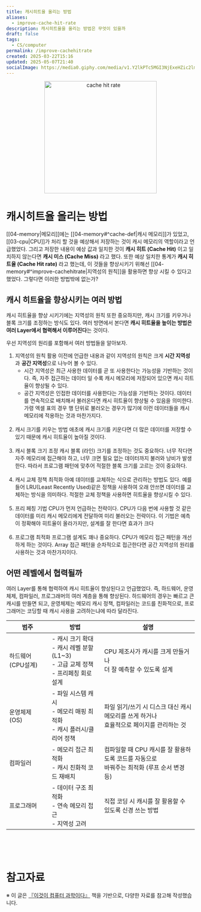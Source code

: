 ```yaml
---
title: 캐시히트율 올리는 방법
aliases:
  - improve-cache-hit-rate
description: 캐시히트율을 올리는 방법은 무엇이 있을까
draft: false
tags:
  - CS/computer
permalink: /improve-cachehitrate
created: 2025-03-22T15:16
updated: 2025-05-07T21:40
socialImage: https://media0.giphy.com/media/v1.Y2lkPTc5MGI3NjExeHZic2lmNHNyaXYxeWRscmFmdnJpYjRsMW53dWdkd2k2d2tpdWxqNyZlcD12MV9pbnRlcm5hbF9naWZfYnlfaWQmY3Q9Zw/50uf3N0m35dB5bDnMZ/giphy.gif
---
```

<p align="center">
  <img src="https://media0.giphy.com/media/v1.Y2lkPTc5MGI3NjExeHZic2lmNHNyaXYxeWRscmFmdnJpYjRsMW53dWdkd2k2d2tpdWxqNyZlcD12MV9pbnRlcm5hbF9naWZfYnlfaWQmY3Q9Zw/50uf3N0m35dB5bDnMZ/giphy.gif" alt="cache hit rate" width="300">
</p>

# 캐시히트율 올리는 방법

[[04-memory|메모리]]에는 [[04-memory#^cache-def|캐시 메모리]]가 있었고, [[03-cpu|CPU]]가 처리 할 것을 예상해서 저장하는 것이 캐시 메모리의 역할이라고 언급했었다. 그리고 저장한 내용이 예상 값과 일치한 것이 **캐시 히트 (Cache Hit)** 이고 일치하지 않는다면 **캐시 미스 (Cache Miss)** 라고 했다. 또한 예상 일치한 통계가 **캐시 히트율 (Cache Hit rate)** 라고 했는데, 이 것들을 향상시키기 위해선 
[[04-memory#^improve-cachehitrate|지역성의 원칙]]을 활용하면 향상 시킬 수 있다고 했었다. 그렇다면 이러한 방법밖에 없는가?

## 캐시 히트율을 향상시키는 여러 방법

캐시 히트율을 향상 시키기에는 지역성의 원칙 또한 중요하지만, 캐시 크기를 키우거나 블록 크기를 조정하는 방식도 있다. 여러 방면에서 본다면 **캐시 히트율을 높이는 방법은 여러 Layer에서 협력해서 이루어진다**는 것이다.

우선 지역성의 원리를 포함해서 여러 방법들을 알아보자.

1. 지역성의 원칙 활용
이전에 언급한 내용과 같이 지역성의 원칙은 크게 **시간 지역성**과 **공간 지역성**으로 나누어 볼 수 있다.  
	- 시간 지역성은 최근 사용한 데이터를 곧 또 사용한다는 가능성을 기반하는 것이다. 즉, 자주 접근하는 데이터 일 수록 캐시 메모리에 저장되어 있으면 캐시 히트율이 향상될 수 있다.
	- 공간 지역성은 인접한 데이터를 사용한다는 가능성을 기반하는 것이다. 데이터를 연속적으로 배치해서 불러온다면 캐시 히트율이 향상될 수 있음을 의미한다. 가령 엑셀 표의 경우 행 단위로 불러오는 경우가 많기에 이런 데이터들을 캐시 메모리에 적용하는 것과 마찬가지다.
</br></br>
2. 캐시 크기를 키우는 방법
애초에 캐시 크기를 키운다면 더 많은 데이터를 저장할 수 있기 때문에 캐시 히트율이 높아질 것이다.
</br></br>
3. 캐시 블록 크기 조정
캐시 블록 (라인) 크기를 조정하는 것도 중요하다. 너무 작다면 자주 메모리에 접근해야 하고, 너무 크면 필요 없는 데이터까지 불러와 낭비가 발생한다. 따라서 프로그램 패턴에 맞추어 적절한 블록 크기를 고르는 것이 중요하다.
</br></br>
4. 캐시 교체 정책 최적화
아예 데이터를 교체하는 식으로 관리하는 방법도 있다. 예를 들어 LRU(Least Recently Used)같은 정책을 사용하여 오래 안쓰면 데이터를 교체하는 방식을 의미하다. 적절한 교체 정책을 사용하면 히트율을 향상시킬 수 있다.
</br></br>
5. 프리 페칭 기법
CPU가 먼저 언급하는 전략이다. CPU가 다음 번에 사용할 것 같은 데이터를 미리 캐시 메모리에게 전달하여 미리 불러오는 전략이다. 이 기법은 예측이 정확해야 히트율이 올라가지만, 설계를 잘 한다면 효과가 크다
</br></br>
6. 프로그램 최적화
프로그램 설계도 꽤나 중요하다. CPU가 메모리 접근 패턴을 개선하게 하는 것이다. Array 접근 패턴을 순차적으로 접근한다면 공간 지역성의 원리를 사용하는 것과 마찬가지이다. 


## 어떤 레벨에서 협력될까

여러 Layer를 통해 협력하여 캐시 히트율이 향상된다고 언급했었다. 즉, 하드웨어, 운영체제, 컴파일러, 프로그래머의 여러 계층을 통해 향상된다. 하드웨어의 경우는 빠르고 큰 캐시를 만들면 되고, 운영체제는 메모리 캐시 정책, 컴파일러는 코드를 친화적으로, 프로그래머는 코딩할 때 캐시 사용을 고려하는냐에 따라 달라진다.


| 범주           | 방법                                                            | 설명                                                        |
| ------------ | ------------------------------------------------------------- | --------------------------------------------------------- |
| 하드웨어 (CPU설계) | - 캐시 크기 확대<br>- 캐시 레벨 분할 (L1~3)<br>- 고급 교체 정책<br>- 프리페칭 회로 설계 | CPU 제조사가 캐시를 크게 만들거나<br>더 잘 예측할 수 있도록 설계                  |
| 운영체제 (OS)    | - 파일 시스템 캐시<br>- 메모리 매핑 최적화<br>- 캐시 플러시/클리어 정책                | 파일 읽기/쓰기 시 디스크 대신 캐시 메모리를 쓰게 하거나 <br>효율적으로 페이지를 관리하는 것    |
| 컴파일러         | - 메모리 접근 최적화<br>- 캐시 친화적 코드 재배치                               | 컴파일할 때 CPU 캐시를 잘 활용하도록 코드를 자동으로 <br>바꿔주는 최적화 (루프 순서 변경 등) |
| 프로그래머        | - 데이터 구조 최적화<br>- 연속 메모리 접근<br>- 지역성 고려                       | 직접 코딩 시 캐시를 잘 활용할 수 있도록 신경 쓰는 방법                          |
</br></br></br>
# 참고자료
※ 이 글은 [『이것이 컴퓨터 과학이다』](https://product.kyobobook.co.kr/detail/S000214014967) 책을 기반으로, 다양한 자료를 참고해 작성했습니다.